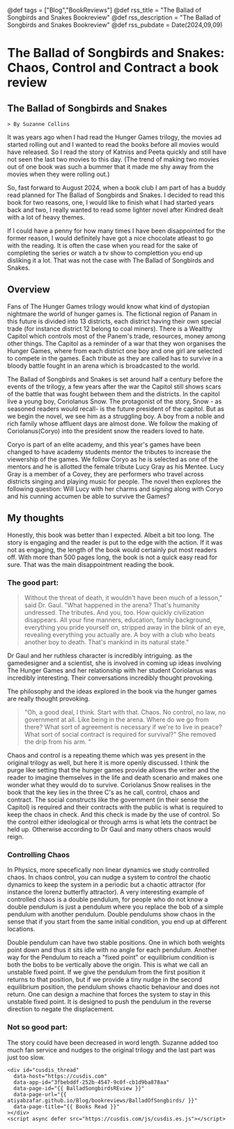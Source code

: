 @def tags = ["Blog","BookReviews"]
@def rss_title = "The Ballad of Songbirds and Snakes Bookreview"
@def rss_description = "The Ballad of Songbirds and Snakes Bookreview"
@def rss_pubdate = Date(2024,09,09)

# The Ballad of Songbirds and Snakes: Chaos, Control and Contract a book review

## The Ballad of Songbirds and Snakes
    > By Suzanne Collins

It was years ago when I had read the Hunger Games trilogy, the movies ad started rolling out and I wanted to read the books before all movies would have released. So I read the story of Katniss and Peeta quickly and still have not seen the last two movies to this day. (The trend of making two movies out of one book was such a bummer that it made me shy away from the movies when they were rolling out.)

So, fast forward to August 2024, when a book club I am part of has a buddy read planned for The Ballad of Songbirds and Snakes. I decided to read this book for two reasons, one, I would like to finish what I had started years back and two, I really wanted to read some lighter novel after Kindred dealt with a lot of heavy themes. 

If I could have a penny for how many times I have been disappointed for the former reason, I would definitely have got a nice chocolate atleast to go with the reading. It is often the case when you read for the sake of completing the series or watch a tv show to complettion you end up disliking it a lot. That was not the case with The Ballad of Songbirds and Snakes.

## Overview

Fans of The Hunger Games trilogy would know what kind of dystopian nightmare the world of hunger games is. The fictional region of Panam in this future is divided into 13 districts, each district having their own special trade (for instance district 12 belong to coal miners). There is a Wealthy Capitol which controls most of the Panem's trade, resources, money among other things. The Capitol as a reminder of a war that they won organises the Hunger Games, where from each district one boy and one girl are selected to compete in the games. Each tribute as they are called has to survive in a bloody battle fought in an arena which is broadcasted to the world. 

The Ballad of Songbirds and Snakes is set around half a century before the events of the trilogy, a few years after the war the Capitol still shows scars of the battle that was fought between them and the districts. In the capitol live a young boy, Coriolanus Snow. The protagonist of the story, Snow - as seasoned readers would recall- is the future president of the capitol. But as we begin the novel, we see him as a struggling boy. A boy from a noble and rich family whose affluent days are almost done. We follow the making of Coriolanus(Coryo) into the president snow the readers loved to hate. 

Coryo is part of an elite academy, and this year's games have been changed to have academy students mentor the tributes to increase the viewership of the games. We follow Coryo as he is selected as one of the mentors and he is allotted the female tribute Lucy Gray as his Mentee. Lucy Gray is a member of a Covey, they are performers who travel across districts singing and playing music for people. The novel then explores the following question: Will Lucy with her charms and signing along with Coryo and his cunning accumen be able to survive the Games?

## My thoughts

Honestly, this book was better than I expected. Albeit a bit too long. The story is engaging and the reader is put to the edge with the action. If it was not as engaging, the length of the book would certainly put most readers off. With more than 500 pages long, the book is not a quick easy read for sure. That was the main disappointment reading the book. 

### The good part:

> Without the threat of death, it wouldn't have been much of a lesson," said Dr. Gaul. "What happened in the arena? That's humanity undressed. The tributes. And you, too. How quickly civilization disappears. All your fine manners, education, family background, everything you pride yourself on, stripped away in the blink of an eye, revealing everything you actually are. A boy with a club who beats another boy to death. That's mankind in its natural state."

Dr Gaul and her ruthless character is incredibly intriguing. as the gamedesigner and a scientist, she is involved in coming up ideas involving The Hunger Games and her relationship with her student Coriolanus was incredibly interesting. Their conversations incredibly thought provoking.

The philosophy and the ideas explored in the book via the hunger games are really thought provoking. 

> "Oh, a good deal, I think. Start with that. Chaos. No control, no law, no government at all. Like being in the arena. Where do we go from there? What sort of agreement is necessary if we're to live in peace? What sort of social contract is required for survival?" She removed the drip from his arm. "

Chaos and control is a repeating theme which was yes present in the original trilogy as well, but here it is more openly discussed. I think the purge like setting that the hunger games provide allows the writer and the reader to imagine themselves in the life and death scenario and makes one wonder what they would do to survive. Coriolanus Snow realises in the book that the key lies in the three C's as he call, control, chaos and contract. The social constructs like the government (in their sense the Capitol) is required and their contracts with the public is what is required to keep the chaos in check. And this check is made by the use of control. So the control either ideological or through arms is what lets the contract be held up. Otherwise according to Dr Gaul and many others chaos would reign. 

### Controlling Chaos

In Physics, more specefically non linear dynamics we study controlled chaos. In chaos control, you can nudge a system to control the chaotic dynamics to keep the system in a periodic but a chaotic attractor (for instance the lorenz butterfly attractor). A very interesting example of controlled chaos is a double pendulum, for people who do not know a double pendulum is just a pendulum where you replace the bob of a simple pendulum with another pendulum. Double pendulums show chaos in the sense that if you start from the same initial condition, you end up at different locations. 

Double pendulum can have two stable positions. One in which both weights point down and thus it sits idle with no angle for each pendulum. Another way for the Pendulum to reach a "fixed point" or equilibrium condition is both the bobs to be vertically above the origin. This is what we call an unstable fixed point. If we give the pendulum from the first position it returns to that position, but if we provide a tiny nudge in the second equilibrium position, the pendulum shows chaotic behaviour and does not return. One can design a machine that forces the system to stay in this unstable fixed point. It is designed to push the pendulum in the reverse direction to negate the displacement.  



### Not so good part:

The story could have been decreased in word length. Suzanne added too much fan service and nudges to the original trilogy and the last part was just too slow. 

~~~
<div id="cusdis_thread"
  data-host="https://cusdis.com"
  data-app-id="3fbebddf-252b-4547-9c0f-cb1d9ba878aa"
  data-page-id="{{ BalladSongbirdsREview }}"
  data-page-url="{{ atiyabzafar.github.io/Blog/bookreviews/BalladOfSongbirds/ }}"
  data-page-title="{{ Books Read }}"
></div>
<script async defer src="https://cusdis.com/js/cusdis.es.js"></script>
~~~ 